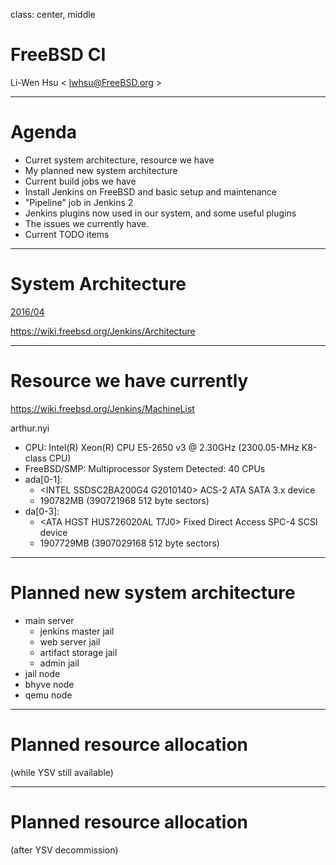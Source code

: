 class: center, middle

# FreeBSD CI

Li-Wen Hsu &lt; lwhsu@FreeBSD.org &gt;

---
# Agenda

- Curret system architecture, resource we have
- My planned new system architecture
- Current build jobs we have
- Install Jenkins on FreeBSD and basic setup and maintenance
- "Pipeline" job in Jenkins 2
- Jenkins plugins now used in our system, and some useful plugins
- The issues we currently have.
- Current TODO items

---
# System Architecture

[2016/04](https://wiki.freebsd.org/Jenkins/Architecture?action=AttachFile&do=get&target=jenkins_freebsd_org-now.png)

https://wiki.freebsd.org/Jenkins/Architecture

---
# Resource we have currently

https://wiki.freebsd.org/Jenkins/MachineList

arthur.nyi
- CPU: Intel(R) Xeon(R) CPU E5-2650 v3 @ 2.30GHz (2300.05-MHz K8-class CPU)
- FreeBSD/SMP: Multiprocessor System Detected: 40 CPUs
- ada[0-1]:
  - &lt;INTEL SSDSC2BA200G4 G2010140&gt; ACS-2 ATA SATA 3.x device
  - 190782MB (390721968 512 byte sectors)
- da[0-3]:
  - &lt;ATA HGST HUS726020AL T7J0&gt; Fixed Direct Access SPC-4 SCSI device
  - 1907729MB (3907029168 512 byte sectors)

---
# Planned new system architecture
- main server
  - jenkins master jail
  - web server jail
  - artifact storage jail
  - admin jail
- jail node
- bhyve node
- qemu node

---
# Planned resource allocation
(while YSV still available)

---
# Planned resource allocation
(after YSV decommission)

